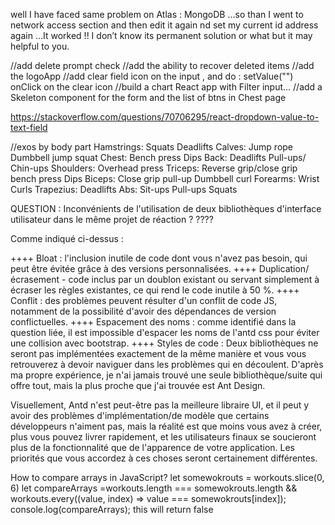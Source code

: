 well I have faced same problem on Atlas : MongoDB …so than I went to network access section and then edit it again nd set my current id address again …It worked !! I don’t know its permanent solution or what but it may helpful to you.

//add delete prompt check
//add the ability to recover deleted items
//add the logoApp
//add clear field icon on the input , and do : setValue("") onClick on the clear icon
//build a chart React app with Filter input...
//add a Skeleton component for the form and the list of btns in Chest page

https://stackoverflow.com/questions/70706295/react-dropdown-value-to-text-field

//exos by body part
Hamstrings:
Squats
Deadlifts
Calves:
Jump rope
Dumbbell jump squat
Chest:
Bench press
Dips
Back:
Deadlifts
Pull-ups/ Chin-ups
Shoulders:
Overhead press
Triceps:
Reverse grip/close grip bench press
Dips
Biceps:
Close grip pull-up
Dumbbell curl
Forearms:
Wrist Curls
Trapezius:
Deadlifts
Abs:
Sit-ups
Pull-ups
Squats

QUESTION : Inconvénients de l'utilisation de deux bibliothèques d'interface utilisateur dans le même projet de réaction ? ????

Comme indiqué ci-dessus :

++++ Bloat : l'inclusion inutile de code dont vous n'avez pas besoin, qui peut être évitée grâce à des versions personnalisées.
++++ Duplication/écrasement - code inclus par un doublon existant ou servant simplement à écraser les règles existantes, ce qui rend le code inutile à 50 %.
++++ Conflit : des problèmes peuvent résulter d'un conflit de code JS, notamment de la possibilité d'avoir des dépendances de version conflictuelles.
++++ Espacement des noms : comme identifié dans la question liée, il est impossible d'espacer les noms de l'antd css pour éviter une collision avec bootstrap.
++++ Styles de code : Deux bibliothèques ne seront pas implémentées exactement de la même manière et vous vous retrouverez à devoir naviguer dans les problèmes qui en découlent.
D'après ma propre expérience, je n'ai jamais trouvé une seule bibliothèque/suite qui offre tout, mais la plus proche que j'ai trouvée est Ant Design.

Visuellement, Antd n'est peut-être pas la meilleure libraire UI, et il peut y avoir des problèmes d'implémentation/de modèle que certains développeurs n'aiment pas, mais la réalité est que moins vous avez à créer, plus vous pouvez livrer rapidement, et les utilisateurs
finaux se soucieront plus de la fonctionnalité que de l'apparence de votre application. Les priorités que vous accordez à ces choses seront certainement différentes.

How to compare arrays in JavaScript?
let somewokrouts = workouts.slice(0, 6)
let compareArrays =workouts.length === somewokrouts.length &&
workouts.every((value, index) => value === somewokrouts[index]);
console.log(compareArrays);
this will return false
